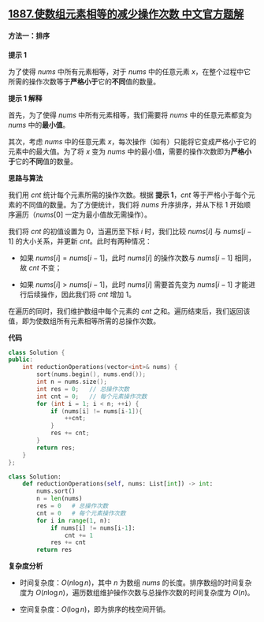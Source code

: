 ## [1887.使数组元素相等的减少操作次数 中文官方题解](https://leetcode.cn/problems/reduction-operations-to-make-the-array-elements-equal/solutions/100000/shi-shu-zu-yuan-su-xiang-deng-de-jian-sh-lt55)

#### 方法一：排序

**提示 $1$**

为了使得 $\textit{nums}$ 中所有元素相等，对于 $\textit{nums}$ 中的任意元素 $x$，在整个过程中它所需的操作次数等于**严格小于**它的**不同**值的数量。

**提示 $1$ 解释**

首先，为了使得 $\textit{nums}$ 中所有元素相等，我们需要将 $\textit{nums}$ 中的任意元素都变为 $\textit{nums}$ 中的**最小值**。

其次，考虑 $\textit{nums}$ 中的任意元素 $x$，每次操作（如有）只能将它变成严格小于它的元素中的最大值。为了将 $x$ 变为 $\textit{nums}$ 中的最小值，需要的操作次数即为**严格小于**它的**不同**值的数量。

**思路与算法**

我们用 $\textit{cnt}$ 统计每个元素所需的操作次数。根据 **提示 $1$**，$\textit{cnt}$ 等于严格小于每个元素的不同值的数量。为了方便统计，我们将 $\textit{nums}$ 升序排序，并从下标 $1$ 开始顺序遍历（$\textit{nums}[0]$ 一定为最小值故无需操作）。

我们将 $\textit{cnt}$ 的初值设置为 $0$，当遍历至下标 $i$ 时，我们比较 $\textit{nums}[i]$ 与 $\textit{nums}[i-1]$ 的大小关系，并更新 $\textit{cnt}$。此时有两种情况：

- 如果 $\textit{nums}[i] = \textit{nums}[i-1]$，此时 $\textit{nums}[i]$ 的操作次数与 $\textit{nums}[i-1]$ 相同，故 $\textit{cnt}$ 不变；

- 如果 $\textit{nums}[i] > \textit{nums}[i-1]$，此时 $\textit{nums}[i]$ 需要首先变为 $\textit{nums}[i-1]$ 才能进行后续操作，因此我们将 $\textit{cnt}$ 增加 $1$。

在遍历的同时，我们维护数组中每个元素的 $cnt$ 之和。遍历结束后，我们返回该值，即为使数组所有元素相等所需的总操作次数。

**代码**

```C++ [sol1-C++]
class Solution {
public:
    int reductionOperations(vector<int>& nums) {
        sort(nums.begin(), nums.end());
        int n = nums.size();
        int res = 0;   // 总操作次数
        int cnt = 0;   // 每个元素操作次数
        for (int i = 1; i < n; ++i) {
            if (nums[i] != nums[i-1]){
                ++cnt;
            }
            res += cnt;
        }
        return res;
    }
};
```

```Python [sol1-Python3]
class Solution:
    def reductionOperations(self, nums: List[int]) -> int:
        nums.sort()
        n = len(nums)
        res = 0   # 总操作次数
        cnt = 0   # 每个元素操作次数
        for i in range(1, n):
            if nums[i] != nums[i-1]:
                cnt += 1
            res += cnt
        return res
```

**复杂度分析**

- 时间复杂度：$O(n\log n)$，其中 $n$ 为数组 $\textit{nums}$ 的长度。排序数组的时间复杂度为 $O(n\log n)$，遍历数组维护操作次数与总操作次数的时间复杂度为 $O(n)$。

- 空间复杂度：$O(\log n)$，即为排序的栈空间开销。